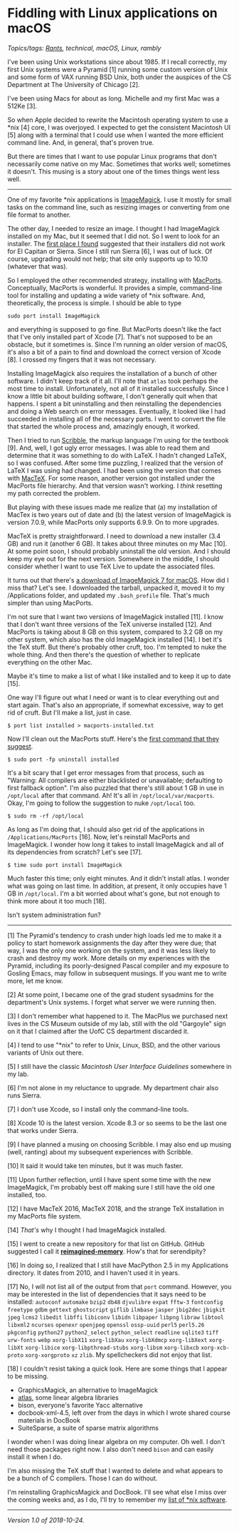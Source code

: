 Fiddling with Linux applications on macOS
=========================================

*Topics/tags: [Rants](index-rants), technical, macOS, Linux, rambly*

I've been using Unix workstations since about 1985.  If I recall
correctly, my first Unix systems were a Pyramid [1] running some custom
version of Unix and some form of VAX running BSD Unix, both under the
auspices of the CS Department at The University of Chicago [2].

I've been using Macs for about as long.  Michelle and my first
Mac was a 512Ke [3].

So when Apple decided to rewrite the Macintosh operating system to use
a \*nix [4] core, I was overjoyed.  I expected to get the consistent Macintosh
UI [5] along with a terminal that I could use when I wanted the more
efficient command line.  And, in general, that's proven true.

But there are times that I want to use popular Linux programs that
don't necessarily come native on my Mac.  Sometimes that works well;
sometimes it doesn't.  This musing is a story about one of the times
things went less well.

---

One of my favorite \*nix applications is [ImageMagick](http://imagemagick.org/).
I use it mostly for small tasks on the command line, such as resizing images
or converting from one file format to another.  

The other day, I needed to resize an image.  I thought I had ImageMagick
installed on my Mac, but it seemed that I did not.  So I went to look for
an installer.  The [first place I found](http://cactuslab.com/imagemagick/)
suggested that their installers did not work for El Capitan or Sierra.
Since I still run Sierra [6], I was out of luck.  Of course, upgrading
would not help; that site only supports up to 10.10 (whatever that was).

So I employed the other recommended strategy, installing with
[MacPorts](https://www.macports.org/).  Conceptually, MacPorts is
wonderful.  It provides a simple, command-line tool for installing
and updating a wide variety of \*nix software.  And, theoretically,
the process is simple.  I should be able to type

    sudo port install ImageMagick

and everything is supposed to go fine.  But MacPorts doesn't like the
fact that I've only installed part of Xcode [7].  That's not supposed
to be an obstacle, but it sometimes is.  Since I'm running an older
version of macOS, it's also a bit of a pain to find and download the
correct version of Xcode [8].  I crossed my fingers that it was not
necessary.

Installing ImageMagick also requires the installation of a bunch of
other software.  I didn't keep track of it all.  I'll note that 
`atlas` took perhaps the most time to install.  Unfortunately, not
all of it installed successfully.  Since I know a little bit about
building software, I don't generally quit when that happens.  I spent
a bit uninstalling and then reinstalling the dependencies and doing
a Web search on error messages.  Eventually, it looked like I had
succeeded in installing all of the necessary parts.  I went to convert
the file that started the whole process and, amazingly enough, it worked.

Then I tried to run [Scribble](https://docs.racket-lang.org/scribble/),
the markup language I'm using for the textbook [9].  And, well, I got
ugly error messages.  I was able to read them and determine that it
was something to do with LaTeX.  I hadn't changed LaTeX, so I was
confused.  After some time puzzling, I realized that the version of
LaTeX I was using had changed.  I had been using the version that comes
with [MacTeX](http://www.tug.org/mactex/).  For some reason, another
version got installed under the MacPorts file hierarchy.  And that
version wasn't working.  I *think* resetting my path corrected the
problem.

But playing with these issues made me realize that (a) my installation
of MacTex is two years out of date and (b) the latest version of 
ImageMagick is version 7.0.9, while MacPorts only supports 6.9.9.
On to more upgrades.

MacTeX is pretty straightforward.  I need to download a new installer
(3.4 GB) and run it (another 6 GB).  It takes about three minutes on my
Mac [10].  At some point soon, I should probably uninstall
the old version.  And I should keep my eye out for the next version.
Somewhere in the middle, I should consider whether I want to use TeX
Live to update the associated files.  

It turns out that there's [a download of ImageMagick 7 for
macOS](http://imagemagick.org/script/download.php#macosx).  How did I
miss that?  Let's see.  I downloaded the tarball, unpacked it, moved
it to my /Applications folder, and updated my `.bash_profile` file.
That's much simpler than using MacPorts.

I'm not sure that I want two versions of ImageMagick installed [11].  I know
that I don't want three versions of the TeX universe installed [12].  And
MacPorts is taking about 8 GB on this system, compared to 3.2 GB on my
other system, which also has the old ImageMagick installed [14].  I bet it's
the TeX stuff.  But there's probably other cruft, too.  I'm tempted to
nuke the whole thing.  And then there's the question of whether to
replicate everything on the other Mac.

Maybe it's time to make a list of what I like installed and to keep it
up to date [15].

One way I'll figure out what I need or want is to clear everything out
and start again.  That's also an appropriate, if somewhat excessive,
way to get rid of cruft.  But I'll make a list, just in case.

    $ port list installed > macports-installed.txt

Now I'll clean out the MacPorts stuff.  Here's the [first command
that they suggest](https://guide.macports.org/chunked/installing.macports.uninstalling.html).

    $ sudo port -fp uninstall installed

It's a bit scary that I get error messages from that process,
such as "Warning: All compilers are either blacklisted or unavailable;
defaulting to first fallback option".  I'm also puzzled that there's still
about 1 GB in use in `/opt/local` after that command.  Ah!  It's all in
`/opt/local/var/macports`.  Okay, I'm going to follow the suggestion to
nuke `/opt/local` too.

    $ sudo rm -rf /opt/local

As long as I'm doing that, I should also get rid of the applications in
`/Applications/MacPorts` [16].  Now, let's reinstall MacPorts and
ImageMagick.  I wonder how long it takes to install ImageMagick and all
of its dependencies from scratch?  Let's see [17].

    $ time sudo port install ImageMagick

Much faster this time; only eight minutes.  And it didn't install atlas.
I wonder what was going on last time.  In addition, at present, it only
occupies have 1 GB in `/opt/local`.  I'm a bit worried about what's gone,
but not enough to think more about it too much [18].

Isn't system administration fun?

---

[1] The Pyramid's tendency to crash under high loads led me to make it
a policy to start homework assignments the day after they were due; that
way, I was the only one working on the system, and it was less likely to
crash and destroy my work.  More details on my experiences with the Pyramid,
including its poorly-designed Pascal compiler and my exposure to Gosling
Emacs, may follow in subsequent musings.  If you want me to write more, let
me know.

[2] At some point, I became one of the grad student sysadmins  for the
department's Unix systems.  I forget what server we were running then.

[3] I don't remember what happened to it.  The MacPlus we purchased next
lives in the CS Museum outside of my lab, still with the old "Gargoyle"
sign on it that I claimed after the UofC CS department discarded it.

[4] I tend to use "\*nix" to refer to Unix, Linux, BSD, and the other
various variants of Unix out there.

[5] I still have the classic _Macintosh User Interface Guidelines_ somewhere
in my lab.

[6] I'm not alone in my reluctance to upgrade.  My department chair also
runs Sierra.

[7] I don't use Xcode, so I install only the command-line tools.

[8] Xcode 10 is the latest version.  Xcode 8.3 or so seems to be the
last one that works under Sierra.

[9] I have planned a musing on choosing Scribble.  I may also end
up musing (well, ranting) about my subsequent experiences with
Scribble.

[10] It said it would take ten minutes, but it was much faster.

[11] Upon further reflection, until I have spent some time with the
new ImageMagick, I'm probably best off making sure I still have the old
one installed, too.

[12] I have MacTeX 2016, MacTeX 2018, and the strange TeX installation
in my MacPorts file system.

[14] *That's* why I thought I had ImageMagick installed.

[15] I went to create a new repository for
that list on GitHub.  GitHub suggested I call it
[**reimagined-memory**](https://github.com/rebelsky/reimagined-memory).
How's that for serendipity?

[16] In doing so, I realized that I still have MacPython 2.5 in my
Applications directory.  It dates from 2010, and I haven't used it
in years.

[17] No, I will not list all of the output from that `port` command.
However, you may be interested in the list of dependencies that it says
need to be installed:
`autoconf`
`automake`
`bzip2`
`db48`
`djvulibre`
`expat`
`fftw-3`
`fontconfig`
`freetype`
`gdbm`
`gettext`
`ghostscript`
`giflib`
`ilmbase`
`jasper`
`jbig2dec`
`jbigkit`
`jpeg`
`lcms2`
`libedit`
`libffi`
`libiconv`
`libidn`
`libpaper`
`libpng`
`libraw`
`libtool`
`libxml2`
`ncurses`
`openexr`
`openjpeg`
`openssl`
`ossp-uuid`
`perl5`
`perl5.26`
`pkgconfig`
`python27`
`python2_select`
`python_select`
`readline`
`sqlite3`
`tiff`
`urw-fonts`
`webp`
`xorg-libX11`
`xorg-libXau`
`xorg-libXdmcp`
`xorg-libXext`
`xorg-libXt`
`xorg-libice`
`xorg-libpthread-stubs`
`xorg-libsm`
`xorg-libxcb`
`xorg-xcb-proto`
`xorg-xorgproto`
`xz`
`zlib`. 
My spellcheckers did not enjoy that list.

[18] I couldn't resist taking a quick look.  Here are some things that
I appear to be missing.

* GraphicsMagick, an alternative to ImageMagick
* [atlas](http://math-atlas.sourceforge.net/), some linear algebra libraries
* bison, everyone's favorite Yacc alternative
* docbook-xml-4.5, left over from the days in which I wrote shared course
  materials in DocBook
* SuiteSparse, a suite of sparse matrix algorithms

I wonder when I was doing linear algebra on my computer.  Oh well.  I
don't need those packages right now.  I also don't need `bison` and can
easily install it when I do.

I'm also missing the TeX stuff that I wanted to delete and what appears
to be a bunch of C compilers.  Those I can do without.

I'm reinstalling GraphicsMagick and DocBook.  I'll see what else I miss
over the coming weeks and, as I do, I'll try to remember my [list of *nix
software](https://github.com/rebelsky/reimagined-memory/blob/master/README.md).

---

*Version 1.0 of 2018-10-24.*

